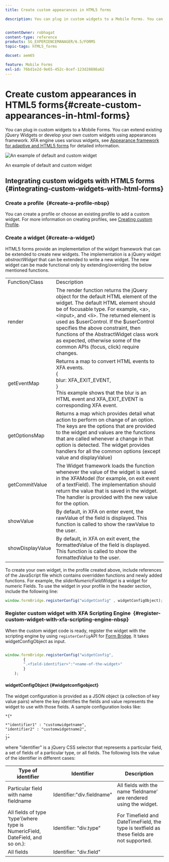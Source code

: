 ```yaml
---
title: Create custom appearances in HTML5 forms

description: You can plug in custom widgets to a Mobile Forms. You can extend existing jQuery Widgets or develop your own custom widgets.


contentOwner: robhagat
content-type: reference
products: SG_EXPERIENCEMANAGER/6.5/FORMS
topic-tags: hTML5_forms

docset: aem65

feature: Mobile Forms
exl-id: 76bd1e2d-9e65-452c-8cef-123d28886a62
---
```

# Create custom appearances in HTML5 forms{#create-custom-appearances-in-html-forms}

You can plug in custom widgets to a Mobile Forms. You can extend existing jQuery Widgets or develop your own custom widgets using appearances framework. XFA engine uses various widgets, see [Appearance framework for adaptive and HTML5 forms](/help/forms/using/introduction-widgets.md) for detailed information.

![An example of default and custom widget](assets/custom-widgets.jpg)

An example of default and custom widget

## Integrating custom widgets with HTML5 forms {#integrating-custom-widgets-with-html-forms}

### Create a profile&nbsp; {#create-a-profile-nbsp}

You can create a profile or choose an existing profile to add a custom widget. For more information on creating profiles, see [Creating custom Profile](/help/forms/using/custom-profile.md).

### Create a widget {#create-a-widget}

HTML5 forms provide an implementation of the widget framework that can be extended to create new widgets. The implementation is a jQuery widget *abstractWidget* that can be extended to write a new widget. The new widget can be made functional only by extending/overriding the below mentioned functions.

<table>
 <tbody>
  <tr>
   <td>Function/Class</td>
   <td>Description</td>
  </tr>
  <tr>
   <td>render</td>
   <td>The render function returns the jQuery object for the default HTML element of the widget. The default HTML element should be of focusable type. For example, &lt;a&gt;, &lt;input&gt;, and &lt;li&gt;. The returned element is used as $userControl. If the $userControl specifies the above constraint, then functions of the AbstractWidget class work as expected, otherwise some of the common APIs (focus, click) require changes. </td>
  </tr>
  <tr>
   <td>getEventMap</td>
   <td>Returns a map to convert HTML events to XFA events. <br /> {<br /> blur: XFA_EXIT_EVENT,<br /> }<br /> This example shows that the blur is an HTML event and XFA_EXIT_EVENT is corresponding XFA event. </td>
  </tr>
  <tr>
   <td>getOptionsMap</td>
   <td>Returns a map which provides detail what action to perform on change of an option. The keys are the options that are provided to the widget and values are the functions that are called whenever a change in that option is detected. The widget provides handlers for all the common options (except value and displayValue)</td>
  </tr>
  <tr>
   <td>getCommitValue</td>
   <td>The Widget framework loads the function whenever the value of the widget is saved in the XFAModel (for example, on exit event of a textField). The implementation should return the value that is saved in the widget. The handler is provided with the new value for the option.</td>
  </tr>
  <tr>
   <td>showValue</td>
   <td>By default, in XFA on enter event, the rawValue of the field is displayed. This function is called to show the rawValue to the user. </td>
  </tr>
  <tr>
   <td>showDisplayValue</td>
   <td>By default, in XFA on exit event, the formattedValue of the field is displayed. This function is called to show the formattedValue to the user. </td>
  </tr>
 </tbody>
</table>

To create your own widget, in the profile created above, include references of the JavaScript file which contains overridden functions and newly added functions. For example, the *sliderNumericFieldWidget* is a widget for numeric Fields. To use the widget in your profile in the header section, include the following line:

```javascript
window.formBridge.registerConfig("widgetConfig" , widgetConfigObject);
```

### Register custom widget with XFA Scripting Engine&nbsp; {#register-custom-widget-with-xfa-scripting-engine-nbsp}

When the custom widget code is ready, register the widget with the scripting engine by using `registerConfig`API for [Form Bridge](/help/forms/using/form-bridge-apis.md). It takes widgetConfigObject as input.

```javascript

window.formBridge.registerConfig("widgetConfig",
        {
        ".<field-identifier>":"<name-of-the-widget>"
        }
    );
```

#### widgetConfigObject {#widgetconfigobject}

The widget configuration is provided as a JSON object (a collection of key value pairs) where the key identifies the fields and value represents the widget to use with those fields. A sample configuration looks like:

```
*{*

*"identifier1" : "customwidgetname",
"identifier2" : "customwidgetname2",
..
}*
```

where "identifier" is a jQuery CSS selector that represents a particular field, a set of fields of a particular type, or all fields. The following lists the value of the identifier in different cases:

| Type of identifier |Identifier  |Description |
|---|---|---|
| Particular field with name fieldname |Identifier:"div.fieldname" |All fields with the name ‘fieldname’ are rendered using the widget. |
| All fields of type ‘type’(where type is NumericField, DateField, and so on.): |Identifier: "div.type" |For Timefield and DateTimeField, the type is textfield as these fields are not supported. |
| All fields |Identifier: "div.field" |  |
